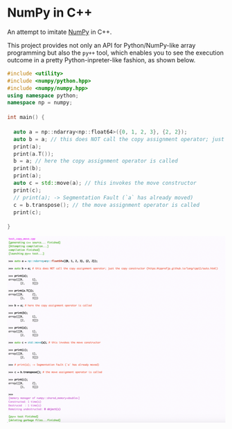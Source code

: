 # NumPy in C++

An attempt to imitate [NumPy](https://numpy.org/) in C++.

This project provides not only an API for Python/NumPy-like array programming but also the `py++` tool, which enables you to see the execution outcome in a pretty Python-inpreter-like fashion, as shown below.

```c++
#include <utility>
#include <numpy/python.hpp>
#include <numpy/numpy.hpp>
using namespace python;
namespace np = numpy;

int main() {
  
  auto a = np::ndarray<np::float64>({0, 1, 2, 3}, {2, 2});
  auto b = a; // this does NOT call the copy assignment operator; just the copy constructor (https://cpprefjp.github.io/lang/cpp11/auto.html)
  print(a);
  print(a.T());
  b = a; // here the copy assignment operator is called
  print(b);
  print(a);
  auto c = std::move(a); // this invokes the move constructor
  print(c);
  // print(a); -> Segmentation Fault (`a` has already moved)
  c = b.transpose(); // the move assignment operator is called
  print(c);
  
}
```

![a](https://github.com/RyotaUshio/numpy/blob/main/fig/py++.png?raw=true)

